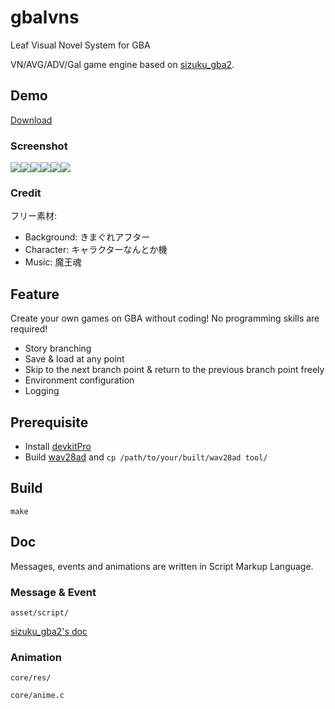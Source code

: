 # gbalvns
Leaf Visual Novel System for GBA

VN/AVG/ADV/Gal game engine based on [sizuku_gba2](http://akkera102.sakura.ne.jp/gbadev/index.php?NO.100%20sizuku_gba2).

## Demo

[Download](https://github.com/laqieer/sizuku/releases)

### Screenshot

![](https://media.discordapp.net/attachments/682141375587680274/820353613573652481/summer-2.png)![](https://media.discordapp.net/attachments/682141375587680274/820353609774530580/summer-0.png)![](https://media.discordapp.net/attachments/682141375587680274/820353612844498994/summer-1.png)![](https://media.discordapp.net/attachments/682141375587680274/820353615485992960/summer-3.png)![](https://media.discordapp.net/attachments/682141375587680274/820558326080339988/summer-1.png)![](https://media.discordapp.net/attachments/682141375587680274/820558322981404692/summer-0.png)

### Credit

フリー素材:

- Background: きまぐれアフター
- Character: キャラクターなんとか機
- Music: 魔王魂

## Feature

Create your own games on GBA without coding! No programming skills are required!

- Story branching
- Save & load at any point
- Skip to the next branch point & return to the previous branch point freely
- Environment configuration
- Logging

## Prerequisite

- Install [devkitPro](https://devkitpro.org/)
- Build [wav28ad](https://github.com/laqieer/wav28ad) and `cp /path/to/your/built/wav28ad tool/`

## Build

`make`

## Doc

Messages, events and animations are written in Script Markup Language.

### Message & Event

`asset/script/`

[sizuku_gba2's doc](http://akkera102.sakura.ne.jp/gbadev/index.php?Doc.15%20PC%A5%B2%A1%BC%A5%E0%A1%D6%BC%B6%A1%D7%A4%CE%B0%DC%BF%A2%CA%FD%CB%A1%281%29)

### Animation

`core/res/`

`core/anime.c`


